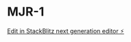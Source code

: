 # MJR-1

[Edit in StackBlitz next generation editor ⚡️](https://stackblitz.com/~/github.com/shiv1810/MJR-1)